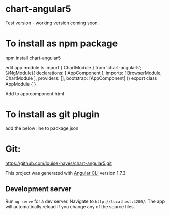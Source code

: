# chart-angular5

Test version - working version coming soon.

# To install as npm package
npm install chart-angular5

edit app.module.ts
import { ChartModule } from 'chart-angular5';
@NgModule({
  declarations: [
    AppComponent
  ],
  imports: [
    BrowserModule,
    ChartModule
  ],
  providers: [],
  bootstrap: [AppComponent]
})
export class AppModule { }

Add <app-chart></app-chart> to app.component.html

# To install as git plugin 
add the below line to package.json


# Git:
https://github.com/louise-hayes/chart-angular5.git


This project was generated with [Angular CLI](https://github.com/angular/angular-cli) version 1.7.3.
## Development server

Run `ng serve` for a dev server. Navigate to `http://localhost:4200/`. The app will automatically reload if you change any of the source files.


